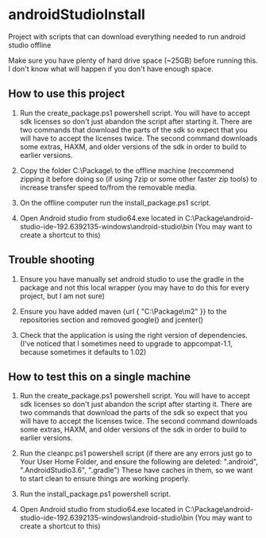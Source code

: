 # androidStudioInstall
Project with scripts that can download everything needed to run android studio offline

Make sure you have plenty of hard drive space (~25GB) before running this. I don't know what will happen if you don't have enough space.

## How to use this project
1. Run the create_package.ps1 powershell script. You will have to accept sdk licenses so don't just abandon the script after starting it. There are two commands that download the parts of the sdk so expect that you will have to accept the licenses twice. The second command downloads some extras, HAXM, and older versions of the sdk in order to build to earlier versions.

2. Copy the folder C:\Package\ to the offline machine (reccommend zipping it before doing so (if using 7zip or some other faster zip tools) to increase transfer speed to/from the removable media.

3. On the offline computer run the install_package.ps1 script.

4. Open Android studio from studio64.exe located in C:\Package\android-studio-ide-192.6392135-windows\android-studio\bin
  (You may want to create a shortcut to this)
  
## Trouble shooting
1. Ensure you have manually set android studio to use the gradle in the package and not this local wrapper (you may have to do this for every project, but I am not sure)

2. Ensure you have added maven {url { "C:\\Package\\m2" }} to the repositories section and removed google() and jcenter()

3. Check that the application is using the right version of dependencies. (I've noticed that I sometimes need to upgrade to appcompat-1.1, because sometimes it defaults to 1.02)

## How to test this on a single machine

1. Run the create_package.ps1 powershell script. You will have to accept sdk licenses so don't just abandon the script after starting it. There are two commands that download the parts of the sdk so expect that you will have to accept the licenses twice. The second command downloads some extras, HAXM, and older versions of the sdk in order to build to earlier versions.

2. Run the cleanpc.ps1 powershell script (if there are any errors just go to Your User Home Folder, and ensure the following are deleted: ".android", ".AndroidStudio3.6", ".gradle")
These have caches in them, so we want to start clean to ensure things are working properly.

3. Run the install_package.ps1 powershell script.

4. Open Android studio from studio64.exe located in C:\Package\android-studio-ide-192.6392135-windows\android-studio\bin
  (You may want to create a shortcut to this)

